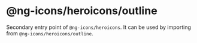 # @ng-icons/heroicons/outline

Secondary entry point of `@ng-icons/heroicons`. It can be used by importing from `@ng-icons/heroicons/outline`.
